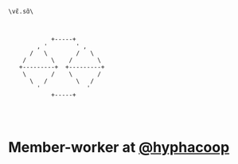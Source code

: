  
```
\vɛ̃.sɑ̃\


  
            +-----+
        , '        ' ,
      /   \        /   \
    /       \    /       \
   +---------+  +---------+
    \       /    \       /
      \   /        \   /
        '             '
            +-----+


  
```
# Member-worker at [@hyphacoop](../../../../hyphacoop)  
<!--
**tripledoublev/tripledoublev** is a ✨ _special_ ✨ repository because its `README.md` (this file) appears on your GitHub profile.

Here are some ideas to get you started:

- 🔭 I’m currently working on ...
- 🌱 I’m currently learning ...
- 👯 I’m looking to collaborate on ...
- 🤔 I’m looking for help with ...
- 💬 Ask me about ...
- 📫 How to reach me: ...
- 😄 Pronouns: ...
- ⚡ Fun fact: ...
-->
